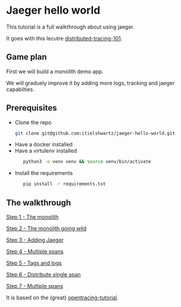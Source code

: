 Jaeger hello world
==================

This tutorial is a full walkthrough about using jaeger.

It goes with this lecutre [distributed-tracing-101](https://www.slideshare.net/ItielShwartz/distributed-tracing-101).

Game plan
---------

First we will build a monolith demo app.

We will graduely improve it by adding more logs, tracking and jaeger capabilties.

Prerequisites
-------------

* Clone the repo
    ```bash
    git clone git@github.com:itielshwartz/jaeger-hello-world.git
    ```
* Have a docker installed
* Have a virtulenv installed
     ```bash
        python3 -m venv venv && source venv/bin/activate
     ```
 * Install the requirements
     ``` bash
        pip install -r requirements.txt
    ```
            
The walkthrough
---------------
[Step 1 - The monolith](https://github.com/itielshwartz/jaeger-hello-world/tree/step-1-the-monolith)

[Step 2 - The monolith going wild](https://github.com/itielshwartz/jaeger-hello-world/tree/step-2-the-monolith-going-wild)

[Step 3 - Adding Jaeger ](https://github.com/itielshwartz/jaeger-hello-world/tree/step-3-adding-jaeger)

[Step 4 - Multiple spans](https://github.com/itielshwartz/jaeger-hello-world/tree/step-4-multiple-spans)

[Step 5 - Tags and logs](https://github.com/itielshwartz/jaeger-hello-world/tree/step-5-tags-and-logs)

[Step 6 - Distribute single span](https://github.com/itielshwartz/jaeger-hello-world/tree/step-6-distribute-single-span)

[Step 7 - Multiple spans](https://github.com/itielshwartz/jaeger-hello-world/tree/step-7-distribute-multiple-spans)


It is based on the (great) [opentracing-tutorial](https://github.com/yurishkuro/opentracing-tutorial/tree/master/python).
